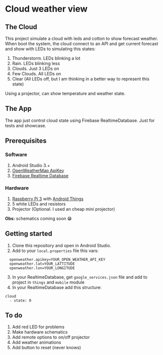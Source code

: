 # Cloud weather view

## The Cloud

This project simulate a cloud with leds and cotton to show forecast weather. When boot the system, the cloud connect to an API and get current forecast and show with LEDs to simulating this states:

1. Thunderstorm. LEDs blinking a lot
2. Rain. LEDs blinking less
3. Clouds. Just 3 LEDs on
4. Few Clouds. All LEDs on
5. Clear (All LEDs off, but I am thinking in a better way to represent this state)

Using a projector, can show temperature and weather state. 

## The App

The app just control cloud state using Firebase RealtimeDatabase. Just for tests and showcase.

## Prerequisites

### Software

1. Android Studio 3.+
2. [OpenWeatherMap ApiKey](https://openweathermap.org/)
3. [Firebase Realtime Database](https://firebase.google.com/?hl=pt-br)

### Hardware

1. [Raspberry Pi 3](https://www.raspberrypi.org/products/raspberry-pi-3-model-b/) with [Android Things](https://developer.android.com/things/)
2. 5 white LEDs and resistors
3. Projector (Optional. I used an cheap mini projector)

**Obs:** schematics coming soon :grin:

## Getting started

1. Clone this repository and open in Android Studio.
2. Add to your `local.properties` file this vars:
```
  openweather.apikey=YOUR_OPEN_WEATHER_API_KEY
  openweather.lat=YOUR_LATTITUDE
  openweather.lon=YOUR_LONGITUDE
```
3. In your RealtimeDatabase, get `google_services.json` file and add to project in `things` and `mobile` module
4. In your RealtimeDatabase add this structure:
```
cloud
  - state: 0
```

## To do

1. Add red LED for problems
2. Make hardware schematics
3. Add remote options to on/off projector
4. Add weather animations
5. Add button to reset (never knows)
